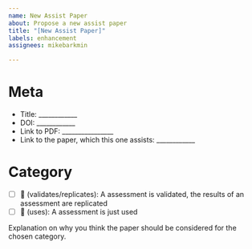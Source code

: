 ```yaml
---
name: New Assist Paper
about: Propose a new assist paper
title: "[New Assist Paper]"
labels: enhancement
assignees: mikebarkmin

---
```


# Meta
- Title: ____________
- DOI: ____________
- Link to PDF: ________________
- Link to the paper, which this one assists: ____________

# Category
- [ ] :dart: (validates/replicates): A assessment is validated, the results of an assessment are replicated
- [ ] :tea: (uses): A assessment is just used

Explanation on why you think the paper should be considered for the chosen category.
